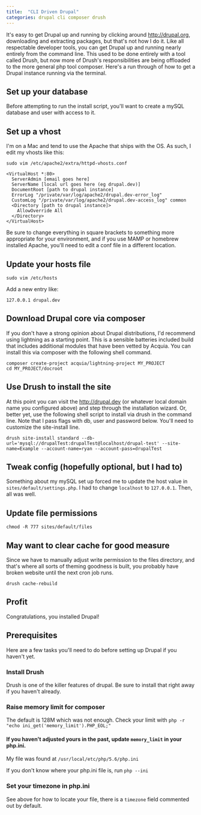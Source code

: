 ```yaml
---
title:  "CLI Driven Drupal"
categories: drupal cli composer drush
---
```


It's easy to get Drupal up and running by clicking around
http://drupal.org, downloading and extracting packages, but that's not how I do
it. Like all respectable developer tools, you can get Drupal up and
running nearly entirely from the command line. This used to be done
entirely with a tool called Drush, but now more of Drush's
responsibilities are being offloaded to the more general php tool
composer. Here's a run through of how to get a Drupal instance running
via the terminal.

## Set up your database

Before attempting to run the install script, you'll want to create a mySQL database and user with access to it.

## Set up a vhost

I'm on a Mac and tend to use the Apache that ships with the OS. As such,
I edit my vhosts like this:

```
sudo vim /etc/apache2/extra/httpd-vhosts.conf
```

```
<VirtualHost *:80>
  ServerAdmin [email goes here]
  ServerName [local url goes here (eg drupal.dev)]
  DocumentRoot [path to drupal instance]
  ErrorLog "/private/var/log/apache2/drupal.dev-error_log"
  CustomLog "/private/var/log/apache2/drupal.dev-access_log" common
  <Directory [path to drupal instance]>
    AllowOverride All
  </Directory>
</VirtualHost>
```

Be sure to change everything in square brackets to something more
appropriate for your environment, and if you use MAMP or homebrew
installed Apache, you'll need to edit a conf file in a different
location.

## Update your hosts file

```
sudo vim /etc/hosts
```

Add a new entry like:
```
127.0.0.1 drupal.dev
```

## Download Drupal core via composer

If you don't have a strong opinion about Drupal distributions, I'd
recommend using lightning as a starting point. This is a sensible
batteries included build that includes additional modules that have been
vetted by Acquia. You can install this via composer with the following
shell command.

```
composer create-project acquia/lightning-project MY_PROJECT
cd MY_PROJECT/docroot
```

## Use Drush to install the site

At this point you can visit the http://drupal.dev (or whatever local domain name you configured above) and step through the installation wizard. Or, better yet, use the following shell script to install via drush in the command line. Note that I pass flags with db, user and password below. You'll need to customize the site-install line.

```
drush site-install standard --db-url='mysql://drupalTest:drupalTest@localhost/drupal-test' --site-name=Example --account-name=ryan --account-pass=drupalTest
```
## Tweak config (hopefully optional, but I had to)
Something about my mySQL set up forced me to update the host value in `sites/default/settings.php`. I had to change `localhost` to `127.0.0.1`. Then, all was well.

## Update file permissions
```
chmod -R 777 sites/default/files
```

## May want to clear cache for good measure
Since we have to manually adjust write permission to the files directory, and that's where all sorts of theming goodness is built, you probably have broken website until the next cron job runs.

```
drush cache-rebuild
```

## Profit

Congratulations, you installed Drupal!

## Prerequisites
Here are a few tasks you'll need to do before setting up Drupal if you haven't yet.

### Install Drush

Drush is one of the killer features of drupal. Be sure to install that right away if you haven't already.

### Raise memory limit for composer
The default is 128M which was not enough. Check your limit with `php -r "echo ini_get('memory_limit').PHP_EOL;"`

#### If you haven't adjusted yours in the past, update `memory_limit` in your php.ini.

My file was found at `/usr/local/etc/php/5.6/php.ini`

If you don't know where your php.ini file is, run `php --ini`

### Set your timezone in php.ini
See above for how to locate your file, there is a `timezone` field commented out by default.
